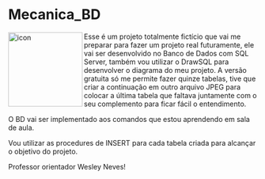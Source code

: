 # Mecanica_BD


<img src="https://techstack-generator.vercel.app/mysql-icon.svg" alt="icon" align="left" width="150"/>

Esse é um projeto totalmente fictício que vai me preparar para fazer um projeto real futuramente, ele vai ser desenvolvido no Banco de Dados com SQL Server, também vou utilizar o DrawSQL para desenvolver o diagrama do meu projeto. A versão gratuita só me permite fazer quinze tabelas, tive que criar a continuação em outro arquivo JPEG para colocar a última tabela que faltava juntamente com o seu complemento para ficar fácil o entendimento.

O BD vai ser implementado aos comandos que estou aprendendo em sala de aula.

Vou utilizar as procedures de INSERT para cada tabela criada para alcançar o objetivo do projeto.

Professor orientador Wesley Neves!
